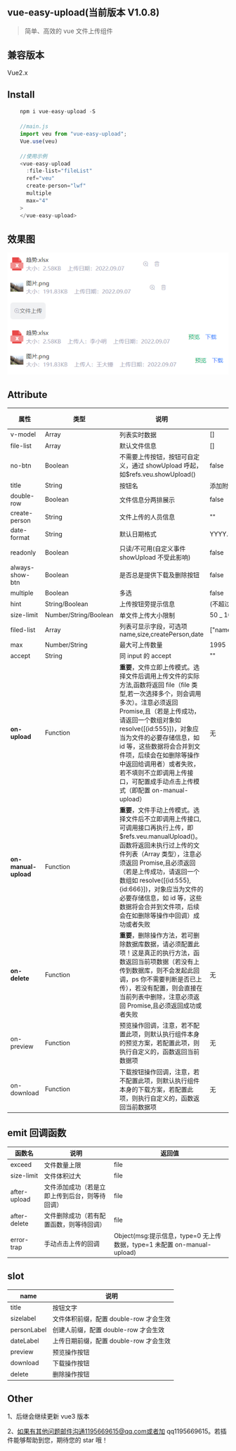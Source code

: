 ## vue-easy-upload(当前版本 V1.0.8)

> 简单、高效的 vue 文件上传组件

## 兼容版本

Vue2.x

## Install

```javascript
	npm i vue-easy-upload -S

	//main.js
	import veu from "vue-easy-upload";
	Vue.use(veu)

	//使用示例
	<vue-easy-upload
      :file-list="fileList"
      ref="veu"
      create-person="lwf"
      multiple
      max="4"
    >
    </vue-easy-upload>
```

## 效果图

![效果图](https://github.com/Liweifei/vue-easy-upload/blob/master/demo.jpg?raw=true)

## Attribute

| 属性                 | 类型                  | 说明                                                                                                                                                                                                                                                                                                                                                                                                     | 默认                                  | 是否必传 |
| -------------------- | --------------------- | -------------------------------------------------------------------------------------------------------------------------------------------------------------------------------------------------------------------------------------------------------------------------------------------------------------------------------------------------------------------------------------------------------- | ------------------------------------- | -------- |
| v-model              | Array                 | 列表实时数据                                                                                                                                                                                                                                                                                                                                                                                             | []                                    | false    |
| file-list            | Array                 | 默认文件信息                                                                                                                                                                                                                                                                                                                                                                                             | []                                    | false    |
| no-btn               | Boolean               | 不需要上传按钮，按钮可自定义，通过 showUpload 呼起，如$refs.veu.showUpload()                                                                                                                                                                                                                                                                                                                             | false                                 | false    |
| title                | String                | 按钮名                                                                                                                                                                                                                                                                                                                                                                                                   | 添加附件                              | false    |
| double-row           | Boolean               | 文件信息分两排展示                                                                                                                                                                                                                                                                                                                                                                                       | false                                 | false    |
| create-person        | String                | 文件上传的人员信息                                                                                                                                                                                                                                                                                                                                                                                       | ""                                    | false    |
| date-format          | String                | 默认日期格式                                                                                                                                                                                                                                                                                                                                                                                             | YYYY.MM.DD                            | false    |
| readonly             | Boolean               | 只读/不可用(自定义事件 showUpload 不受此影响)                                                                                                                                                                                                                                                                                                                                                            | false                                 | false    |
| always-show-btn      | Boolean               | 是否总是提供下载及删除按钮                                                                                                                                                                                                                                                                                                                                                                               | false                                 | false    |
| multiple             | Boolean               | 多选                                                                                                                                                                                                                                                                                                                                                                                                     | false                                 | false    |
| hint                 | String/Boolean        | 上传按钮旁提示信息                                                                                                                                                                                                                                                                                                                                                                                       | (不超过 50M)                          | false    |
| size-limit           | Number/String/Boolean | 单文件上传大小限制                                                                                                                                                                                                                                                                                                                                                                                       | 50 _ 1024 _ 1024                      | false    |
| filed-list           | Array                 | 列表可显示字段，可选项 name,size,createPerson,date                                                                                                                                                                                                                                                                                                                                                       | ["name","size","createPerson","date"] | false    |
| max                  | Number/String         | 最大可上传数量                                                                                                                                                                                                                                                                                                                                                                                           | 1995                                  | false    |
| accept               | String                | 同 input 的 accept                                                                                                                                                                                                                                                                                                                                                                                       | ""                                    | false    |
| **on-upload**        | Function              | **重要**，文件立即上传模式。选择文件后调用上传文件的实际方法,函数将返回 file（file 类型,若一次选择多个，则会调用多次）。注意必须返回 Promise,且（若是上传成功，请返回一个数组对象如 resolve([{id:555}])，对象应当为文件的必要存储信息，如 id 等，这些数据将会合并到文件项，后续会在如删除等操作中返回给调用者）或者失败，若不填则不立即调用上传接口，可配置成手动点击上传模式（即配置 on-manual-upload） | 无                                    | false    |
| **on-manual-upload** | Function              | **重要**，文件手动上传模式。选择文件后不立即调用上传接口,可调用接口再执行上传，即$refs.veu.manualUpload()。函数将返回未执行过上传的文件列表（Array 类型），注意必须返回 Promise,且必须返回（若是上传成功，请返回一个数组如 resolve([{id:555},{id:666}])，对象应当为文件的必要存储信息，如 id 等，这些数据将会合并到文件项，后续会在如删除等操作中回调）成功或者失败                                      |
| **on-delete**        | Function              | **重要**，删除操作方法，若可删除数据库数据，请必须配置此项！这是真正的执行方法，函数返回当前项数据（若没有上传到数据库，则不会发起此回调，ps 你不需要判断是否已上传），若没有配置，则会直接在当前列表中删除，注意必须返回 Promise,且必须返回成功或者失败                                                                                                                                                 | 无                                    | false    |
| on-preview           | Function              | 预览操作回调，注意，若不配置此项，则默认执行组件本身的预览方案，若配置此项，则执行自定义的，函数返回当前数据项                                                                                                                                                                                                                                                                                           | 无                                    | false    |
| on-download          | Function              | 下载按钮操作回调，注意，若不配置此项，则默认执行组件本身的下载方案，若配置此项，则执行自定义的，函数返回当前数据项                                                                                                                                                                                                                                                                                       | 无                                    | false    |

## emit 回调函数

| 函数名       | 说明                                           | 返回值                                                                  |
| ------------ | ---------------------------------------------- | ----------------------------------------------------------------------- |
| exceed       | 文件数量上限                                   | file                                                                    |
| size-limit   | 文件体积过大                                   | file                                                                    |
| after-upload | 文件添加成功（若是立即上传到后台，则等待回调） | file                                                                    |
| after-delete | 文件删除成功（若有配置函数，则等待回调）       | file                                                                    |
| error-trap   | 手动点击上传的回调                             | Object(msg:提示信息，type=0 无上传数据，type=1 未配置 on-manual-upload) |

## slot

| name        | 说明                                   |
| ----------- | -------------------------------------- |
| title       | 按钮文字                               |
| sizelabel   | 文件体积前缀，配置 double-row 才会生效 |
| personLabel | 创建人前缀，配置 double-row 才会生效   |
| dateLabel   | 上传日期前缀，配置 double-row 才会生效 |
| preview     | 预览操作按钮                           |
| download    | 下载操作按钮                           |
| delete      | 删除操作按钮                           |

## Other

1、后继会继续更新 vue3 版本

2、如果有其他问题邮件沟通1195669615@qq.com或者加 qq1195669615。若插件能够帮助到您，期待您的 star 哦！
